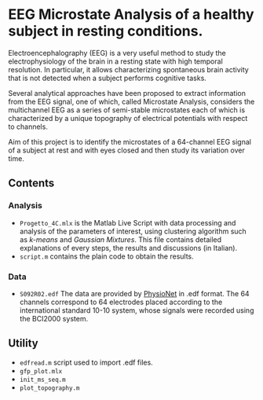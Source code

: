 # EEG Microstate Analysis of a healthy subject in resting conditions.

Electroencephalography (EEG) is a very useful method to study the electrophysiology of the brain in a resting state with high temporal resolution. In particular, it allows characterizing spontaneous brain activity that is not detected when a subject performs cognitive tasks.

Several analytical approaches have been proposed to extract information from the EEG signal, one of which, called Microstate Analysis, considers the multichannel EEG as a series of semi-stable microstates each of which is characterized by a unique topography of electrical potentials with respect to channels. 

Aim of this project is to identify the microstates of a 64-channel EEG signal of a subject at rest and with eyes closed and then study its variation over time. 

## Contents

### Analysis
- `Progetto_4C.mlx` is the Matlab Live Script with data processing and analysis of the parameters of interest, using clustering algorithm such as *k-means* and *Gaussian Mixtures*. This file contains detailed explanations of every steps, the results and discussions (in Italian).
- `script.m` contains the plain code to obtain the results. 

### Data
- `S092R02.edf` The data are provided by [PhysioNet](https://physionet.org) in .edf format. The 64 channels correspond to 64 electrodes placed according to the international standard 10-10 system, whose signals were recorded using the BCI2000 system. 

## Utility 
- `edfread.m` script used to import .edf files.
- `gfp_plot.mlx`
- `init_ms_seq.m`
- `plot_topography.m`
